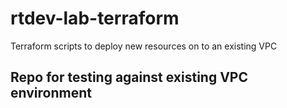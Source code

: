 # rtdev-lab-terraform
Terraform scripts to deploy new resources on to an existing VPC
## Repo for testing against existing VPC environment
